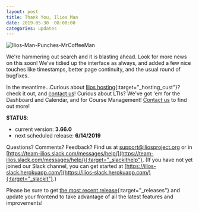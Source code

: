 ```yaml
---
layout: post
title: Thank You, Ilios Man
date: 2019-05-30  08:00:00
categories: updates
---
```

![Ilios-Man-Punches-MrCoffeeMan](https://gallery.mailchimp.com/845c4ebabb5b5ae7a6372c715/images/f681ccb3-e9e8-4980-94de-50d83aab773a.png)

We're hammering out search and it is blasting ahead. Look for more news on this soon! We've tidied up the interface as always, and added a few nice touches like timestamps, better page continuity, and the usual round of bugfixes.

In the meantime...Curious about [Ilios hosting](/hosting){:target="_hosting_cust"}? check it out, and [contact us](mailto:support@iliosproject.org)! Curious about LTIs? We've got 'em for the Dashboard and Calendar, and for Course Management! [Contact us](mailto:support@iliosproject.org) to find out more!

__STATUS__:
- current version: __3.66.0__
- next scheduled release: __6/14/2019__


Questions? Comments? Feedback? Find us at
 [support@iliosproject.org](mailto:support@iliosproject.org) or in [https://team-ilios.slack.com/messages/help/](https://team-ilios.slack.com/messages/help/){:target="_slackithelp"}.  (If you have not yet joined our Slack channel, you can get started at [https://ilios-slack.herokuapp.com/](https://ilios-slack.herokuapp.com/){:target="_slackit"}.)

Please be sure to get [the most recent release](https://www.github.com/ilios/ilios/releases/latest){:target="_releases"} and update your frontend to take advantage of all the latest features and improvements!
